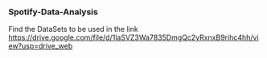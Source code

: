 ### Spotify-Data-Analysis
Find the DataSets to be used in the link
https://drive.google.com/file/d/1laSVZ3Wa7835DmgQc2yRxnxB9rihc4hh/view?usp=drive_web
